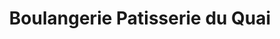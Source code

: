 ---
title: "Boulangerie Patisserie du Quai"
url: /tarascon-sur-ariege/boulangerie-patisserie-du-quai/
shop: Bäckerei
---
